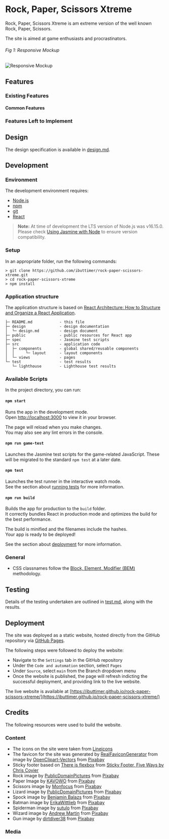 # Rock, Paper, Scissors Xtreme

Rock, Paper, Scissors Xtreme is am extreme version of the well known Rock, Paper, Scissors.

The site is aimed at game enthusiasts and procrastinators.

###### Fig 1: Responsive Mockup
![Responsive Mockup](media/responsive.jpg)

## Features 

### Existing Features
#### Common Features


### Features Left to Implement


## Design 
The design specification is available in [design.md](design/design.md).

## Development
### Environment 
The development environment requires:
* [Node.js](https://nodejs.org/)
* [npm](https://www.npmjs.com/)
* [git](https://git-scm.com/)
* [React](https://reactjs.org/)

> __Note:__ At time of development the LTS version of Node.js was v16.15.0.
> Please check [Using Jasmine with Node](https://jasmine.github.io/setup/nodejs.html#using-jasmine-with-node) to ensure version compatibility. 

### Setup
In an appropriate folder, run the following commands:
```shell
> git clone https://github.com/ibuttimer/rock-paper-scissors-xtreme.git
> cd rock-paper-scissors-xtreme
> npm install
```

### Application structure
The application structure is based on [React Architecture: How to Structure and Organize a React Application](https://www.taniarascia.com/react-architecture-directory-structure/).

```
├─ README.md            - this file
├─ design               - design documentation
│  └─ design.md         - design document
├─ public               - public resources for React app
├─ spec                 - Jasmine test scripts
├─ src                  - application code
│  ├─ components        - global shared/reusable components
│  │     └─ layout      - layout components
│  └─ views             - pages
└─ test                 - test results
   └─ lighthouse        - Lighthouse test results
```

### Available Scripts

In the project directory, you can run:

#### `npm start`

Runs the app in the development mode.\
Open [http://localhost:3000](http://localhost:3000) to view it in your browser.

The page will reload when you make changes.\
You may also see any lint errors in the console.

#### `npm run game-test`

Launches the Jasmine test scripts for the game-related JavaScript. These will be migrated to the standard `npm test` at a later date.

#### `npm test`

Launches the test runner in the interactive watch mode.\
See the section about [running tests](https://facebook.github.io/create-react-app/docs/running-tests) for more information.

#### `npm run build`

Builds the app for production to the `build` folder.\
It correctly bundles React in production mode and optimizes the build for the best performance.

The build is minified and the filenames include the hashes.\
Your app is ready to be deployed!

See the section about [deployment](https://facebook.github.io/create-react-app/docs/deployment) for more information.

### General
- CSS classnames follow the [Block, Element, Modifier (BEM)](https://css-tricks.com/bem-101/) methodology.

## Testing 
Details of the testing undertaken are outlined in [test.md](test/test.md), along with the results.

## Deployment

The site was deployed as a static website, hosted directly from the GitHub repository via [GitHub Pages](https://pages.github.com/).

The following steps were followed to deploy the website: 
  - Navigate to the `Settings` tab in the GitHub repository
  - Under the `Code and automation` section, select `Pages`
  - Under `Source`, select `main` from the Branch dropdown menu
  - Once the website is published, the page will refresh indicting the successful deployment, and providing link to the live website. 

The live website is available at [https://ibuttimer.github.io/rock-paper-scissors-xtreme/](https://ibuttimer.github.io/rock-paper-scissors-xtreme/)


## Credits 

The following resources were used to build the website.

### Content 

- The icons on the site were taken from [Lineicons](https://lineicons.com/)
- The favicon for the site was generated by [RealFaviconGenerator](https://realfavicongenerator.net/) from image by <a href="https://pixabay.com/users/openclipart-vectors-30363/?utm_source=link-attribution&amp;utm_medium=referral&amp;utm_campaign=image&amp;utm_content=156171">OpenClipart-Vectors</a> from <a href="https://pixabay.com/?utm_source=link-attribution&amp;utm_medium=referral&amp;utm_campaign=image&amp;utm_content=156171">Pixabay</a>
- Sticky footer based on [There is flexbox](https://css-tricks.com/couple-takes-sticky-footer/#aa-there-is-flexbox) from [Sticky Footer, Five Ways by Chris Coyier](https://css-tricks.com/couple-takes-sticky-footer/)
- Rock image by <a href="https://pixabay.com/users/publicdomainpictures-14/?utm_source=link-attribution&amp;utm_medium=referral&amp;utm_campaign=image&amp;utm_content=15712">PublicDomainPictures</a> from <a href="https://pixabay.com/?utm_source=link-attribution&amp;utm_medium=referral&amp;utm_campaign=image&amp;utm_content=15712">Pixabay</a>
- Paper Image by <a href="https://pixabay.com/users/kavowo-6764465/?utm_source=link-attribution&amp;utm_medium=referral&amp;utm_campaign=image&amp;utm_content=3155438">KAVOWO</a> from <a href="https://pixabay.com/?utm_source=link-attribution&amp;utm_medium=referral&amp;utm_campaign=image&amp;utm_content=3155438">Pixabay</a>
- Scissors image by <a href="https://pixabay.com/users/monfocus-2516394/?utm_source=link-attribution&amp;utm_medium=referral&amp;utm_campaign=image&amp;utm_content=1803670">Monfocus</a> from <a href="https://pixabay.com/?utm_source=link-attribution&amp;utm_medium=referral&amp;utm_campaign=image&amp;utm_content=1803670">Pixabay</a>
- Lizard image by <a href="https://pixabay.com/users/publicdomainpictures-14/?utm_source=link-attribution&amp;utm_medium=referral&amp;utm_campaign=image&amp;utm_content=22258">PublicDomainPictures</a> from <a href="https://pixabay.com/?utm_source=link-attribution&amp;utm_medium=referral&amp;utm_campaign=image&amp;utm_content=22258">Pixabay</a>
- Spock image by <a href="https://pixabay.com/users/brenkee-2021352/?utm_source=link-attribution&amp;utm_medium=referral&amp;utm_campaign=image&amp;utm_content=1541528">Benjamin Balazs</a> from <a href="https://pixabay.com/?utm_source=link-attribution&amp;utm_medium=referral&amp;utm_campaign=image&amp;utm_content=1541528">Pixabay</a>
- Batman image by <a href="https://pixabay.com/users/erikawittlieb-427626/?utm_source=link-attribution&amp;utm_medium=referral&amp;utm_campaign=image&amp;utm_content=1822445">ErikaWittlieb</a> from <a href="https://pixabay.com/?utm_source=link-attribution&amp;utm_medium=referral&amp;utm_campaign=image&amp;utm_content=1822445">Pixabay</a>
- Spiderman image by <a href="https://pixabay.com/users/sutulo-3073859/?utm_source=link-attribution&amp;utm_medium=referral&amp;utm_campaign=image&amp;utm_content=3859527">sutulo</a> from <a href="https://pixabay.com/?utm_source=link-attribution&amp;utm_medium=referral&amp;utm_campaign=image&amp;utm_content=3859527">Pixabay</a>
- Wizard image by <a href="https://pixabay.com/users/aitoff-388338/?utm_source=link-attribution&amp;utm_medium=referral&amp;utm_campaign=image&amp;utm_content=4603354">Andrew Martin</a> from <a href="https://pixabay.com/?utm_source=link-attribution&amp;utm_medium=referral&amp;utm_campaign=image&amp;utm_content=4603354">Pixabay</a>
- Gun image by <a href="https://pixabay.com/users/dirtdiver38-2109394/?utm_source=link-attribution&amp;utm_medium=referral&amp;utm_campaign=image&amp;utm_content=3149414">dirtdiver38</a> from <a href="https://pixabay.com/?utm_source=link-attribution&amp;utm_medium=referral&amp;utm_campaign=image&amp;utm_content=3149414">Pixabay</a>

### Media



